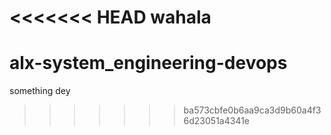 <<<<<<< HEAD
wahala
=======
# alx-system_engineering-devops
something dey
>>>>>>> ba573cbfe0b6aa9ca3d9b60a4f36d23051a4341e
